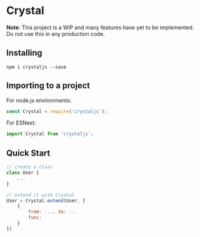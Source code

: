 # Crystal

**Note**: This project is a WIP and many features have yet to be implemented. Do not use this in any production code.

## Installing

```
npm i crystaljs --save
```

## Importing to a project

For node.js environments:
```js
const Crystal = require('crystaljs');
```
For ESNext:
```js
import Crystal from 'crystaljs';
```

## Quick Start

```js
// create a class
class User {
    ...
}

// extend it with Crystal
User = Crystal.extend(User, [
    {
        from: ..., to: ...
        func: 
    }
])

```